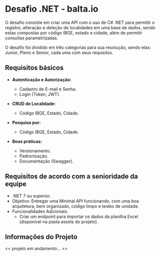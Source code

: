 # Desafio .NET - balta.io

O desafio consiste em criar uma API com o uso de C# .NET para permitir o registro, alteração e deleção de localidades em uma base de dados, sendo estas compostas por código IBGE, estado e cidade, além de permitir consultas parametrizadas.

O desafio foi dividido em três categorias para sua resolução, sendo elas: Junior, Pleno e Senior, cada uma com seus requisitos.

## Requisitos básicos

- **Autenticação e Autorização:**
    - Cadastro de E-mail e Senha.
    - Login (Token, JWT).

 - **CRUD de Localidade:**
     - Código IBGE, Estado, Cidade.

 - **Pesquisa por:**
     - Código IBGE, Estado, Cidade.
  
- **Boas práticas:**
    - Versionamento.
    - Padronização.
    - Documentação (Swagger).

## Requisitos de acordo com a senioridade da equipe

- .NET 7 ou superior.
- Objetivo: Entregar uma Minimal API funcionando, com uma boa arquitetura, bem organizado, código limpo e testes de unidade.
- Funcionalidades Adicionais:
    - Criar um endpoint para importar os dados da planilha Excel (disponível na pasta assets do projeto).

## Informações do Projeto

<< projeto em andamento... >>
